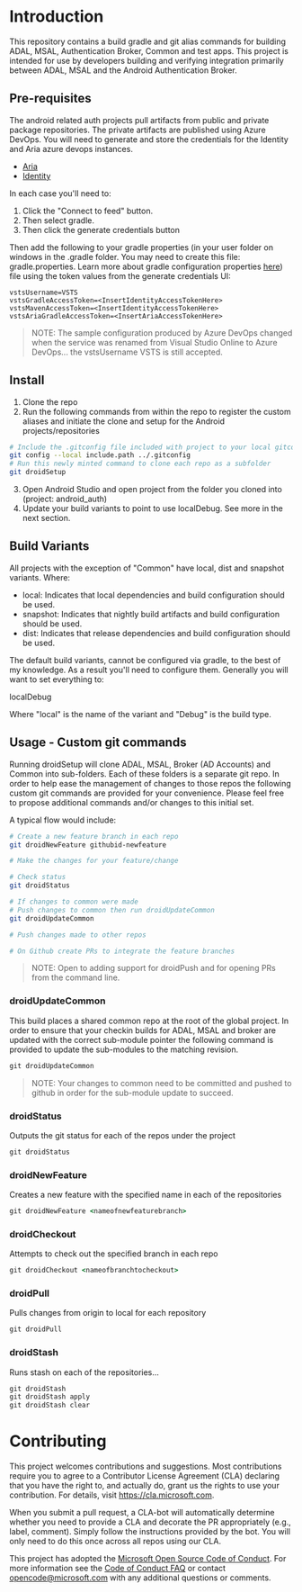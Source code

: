 
# Introduction

This repository contains a build gradle and git alias commands for building ADAL, MSAL, Authentication Broker, Common and test apps.  This project is intended for use by developers building and verifying integration primarily between ADAL, MSAL and the Android Authentication Broker.

## Pre-requisites

The android related auth projects pull artifacts from public and private package repositories.  The private artifacts are published using Azure DevOps.  You will need to generate
and store the credentials for the Identity and Aria azure devops instances.

- [Aria](https://msasg.visualstudio.com/Shared%20Data/_packaging?_a=package&feed=ARIA-SDK&package=com.microsoft.applications%3Aariaandroidjavasdk-release&version=3.0.22.0&protocolType=maven)
- [Identity](https://identitydivision.visualstudio.com/DevEx/_packaging?_a=feed&feed=AndroidADAL)

In each case you'll need to:

1. Click the "Connect to feed" button.  
2. Then select gradle.  
3. Then click the generate credentials button

Then add the following to your gradle properties (in your user folder on windows in the .gradle folder.  You may need to create this file: gradle.properties. Learn more about gradle configuration properties [here](https://docs.gradle.org/current/userguide/build_environment.html#sec:gradle_configuration_properties)) file using the token values from the generate credentials UI:

```gradle.properties
vstsUsername=VSTS 
vstsGradleAccessToken=<InsertIdentityAccessTokenHere>
vstsMavenAccessToken=<InsertIdentityAccessTokenHere>
vstsAriaGradleAccessToken=<InsertAriaAccessTokenHere>
```
>NOTE: The sample configuration produced by Azure DevOps changed when the service was renamed from Visual Studio Online to Azure DevOps... the vstsUsername VSTS is still accepted.  

## Install

1. Clone the repo
2. Run the following commands from within the repo to register the custom aliases and initiate the clone and setup for the Android projects/repositories

```bash
# Include the .gitconfig file included with project to your local gitconfig
git config --local include.path ../.gitconfig
# Run this newly minted command to clone each repo as a subfolder
git droidSetup
```

3. Open Android Studio and open project from the folder you cloned into (project: android_auth)
4. Update your build variants to point to use localDebug.  See more in the next section.

## Build Variants

All projects with the exception of "Common" have local, dist and snapshot variants.  Where:

- local: Indicates that local dependencies and build configuration should be used.  
- snapshot: Indicates that nightly build artifacts and build configuration should be used.
- dist: Indicates that release dependencies and build configuration should be used.

The default build variants, cannot be configured via gradle, to the best of my knowledge.  As a result you'll need to configure them.  Generally you will want to set everything to:

localDebug

Where "local" is the name of the variant and "Debug" is the build type.

## Usage - Custom git commands

Running droidSetup will clone ADAL, MSAL, Broker (AD Accounts) and Common into sub-folders.  Each of these folders is a separate git repo.
In order to help ease the management of changes to those repos the following custom git commands are provided for your convenience.  Please feel free to propose
additional commands and/or changes to this initial set.

A typical flow would include:

```bash
# Create a new feature branch in each repo
git droidNewFeature githubid-newfeature

# Make the changes for your feature/change

# Check status
git droidStatus

# If changes to common were made
# Push changes to common then run droidUpdateCommon
git droidUpdateCommon

# Push changes made to other repos

# On Github create PRs to integrate the feature branches

```
> NOTE: Open to adding support for droidPush and for opening PRs from the command line.

### droidUpdateCommon

This build places a shared common repo at the root of the global project.  In order to ensure that your checkin builds for ADAL, MSAL and broker are updated with the correct sub-module pointer the following command is provided to update the sub-modules to the matching revision.

```bat
git droidUpdateCommon
```

>NOTE: Your changes to common need to be committed and pushed to github in order for the sub-module update to succeed.

### droidStatus

Outputs the git status for each of the repos under the project

```bat
git droidStatus
```

### droidNewFeature

Creates a new feature with the specified name in each of the repositories

```bat
git droidNewFeature <nameofnewfeaturebranch>
```

### droidCheckout

Attempts to check out the specified branch in each repo

```bat
git droidCheckout <nameofbranchtocheckout>
```

### droidPull

Pulls changes from origin to local for each repository

```bat
git droidPull
```

### droidStash

Runs stash on each of the repositories...

```bat
git droidStash
git droidStash apply
git droidStash clear
```

# Contributing

This project welcomes contributions and suggestions.  Most contributions require you to agree to a
Contributor License Agreement (CLA) declaring that you have the right to, and actually do, grant us
the rights to use your contribution. For details, visit https://cla.microsoft.com.

When you submit a pull request, a CLA-bot will automatically determine whether you need to provide
a CLA and decorate the PR appropriately (e.g., label, comment). Simply follow the instructions
provided by the bot. You will only need to do this once across all repos using our CLA.

This project has adopted the [Microsoft Open Source Code of Conduct](https://opensource.microsoft.com/codeofconduct/).
For more information see the [Code of Conduct FAQ](https://opensource.microsoft.com/codeofconduct/faq/) or
contact [opencode@microsoft.com](mailto:opencode@microsoft.com) with any additional questions or comments.
